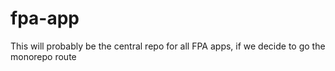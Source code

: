 # fpa-app

This will probably be the central repo for all FPA apps, if we decide to go the monorepo route

